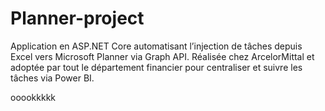 # Planner-project
Application en ASP.NET Core automatisant l’injection de tâches depuis Excel vers Microsoft Planner via Graph API. Réalisée chez ArcelorMittal et adoptée par tout le département financier pour centraliser et suivre les tâches via Power BI.



ooookkkkk
